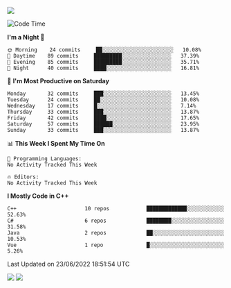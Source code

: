![](https://komarev.com/ghpvc/?username=lilpidgey&color=red)
<!--START_SECTION:waka-->
![Code Time](http://img.shields.io/badge/Code%20Time-0%20secs-blue)

**I'm a Night 🦉** 

```text
🌞 Morning    24 commits     ██░░░░░░░░░░░░░░░░░░░░░░░   10.08% 
🌆 Daytime    89 commits     █████████░░░░░░░░░░░░░░░░   37.39% 
🌃 Evening    85 commits     █████████░░░░░░░░░░░░░░░░   35.71% 
🌙 Night      40 commits     ████░░░░░░░░░░░░░░░░░░░░░   16.81%

```
📅 **I'm Most Productive on Saturday** 

```text
Monday       32 commits     ███░░░░░░░░░░░░░░░░░░░░░░   13.45% 
Tuesday      24 commits     ██░░░░░░░░░░░░░░░░░░░░░░░   10.08% 
Wednesday    17 commits     █░░░░░░░░░░░░░░░░░░░░░░░░   7.14% 
Thursday     33 commits     ███░░░░░░░░░░░░░░░░░░░░░░   13.87% 
Friday       42 commits     ████░░░░░░░░░░░░░░░░░░░░░   17.65% 
Saturday     57 commits     ██████░░░░░░░░░░░░░░░░░░░   23.95% 
Sunday       33 commits     ███░░░░░░░░░░░░░░░░░░░░░░   13.87%

```


📊 **This Week I Spent My Time On** 

```text
💬 Programming Languages: 
No Activity Tracked This Week

🔥 Editors: 
No Activity Tracked This Week

```

**I Mostly Code in C++** 

```text
C++                      10 repos            █████████████░░░░░░░░░░░░   52.63% 
C#                       6 repos             ████████░░░░░░░░░░░░░░░░░   31.58% 
Java                     2 repos             ██░░░░░░░░░░░░░░░░░░░░░░░   10.53% 
Vue                      1 repo              █░░░░░░░░░░░░░░░░░░░░░░░░   5.26%

```



 Last Updated on 23/06/2022 18:51:54 UTC
<!--END_SECTION:waka-->
![](https://hit.yhype.me/github/profile?user_id=42968544)
![](https://komarev.com/ghpvc/?lilpidgey)
